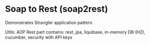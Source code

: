 # Soap to Rest (soap2rest)

Demonstrates Strangler application pattern.

Utils: AOP
Rest part contains: rest, jpa, liquibase, in-memory DB (H2), cucumber, security with API keys